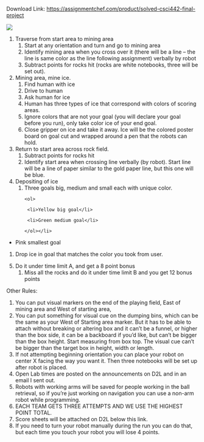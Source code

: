 Download Link: https://assignmentchef.com/product/solved-csci442-final-project
<br>
<img decoding="async" data-recalc-dims="1" data-src="https://i0.wp.com/www.ankitcodinghub.com/wp-content/uploads/2020/02/379.png?w=980&amp;ssl=1" class="aligncenter lazyload" src="data:image/gif;base64,R0lGODlhAQABAAAAACH5BAEKAAEALAAAAAABAAEAAAICTAEAOw==">

 <noscript>

  <img decoding="async" class="aligncenter" src="https://i0.wp.com/www.ankitcodinghub.com/wp-content/uploads/2020/02/379.png?w=980&amp;ssl=1" data-recalc-dims="1">

 </noscript>

<ol>

 <li>Traverse from start area to mining area

  <ol>

   <li>Start at any orientation and turn and go to mining area</li>

   <li>Identify mining area when you cross over it (there will be a line – the line is same color as the line following assignment) verbally by robot</li>

   <li>Subtract points for rocks hit (rocks are white notebooks, three will be set out).</li>

  </ol></li>

 <li>Mining area, mine ice.

  <ol>

   <li>Find human with ice</li>

   <li>Drive to human</li>

   <li>Ask human for ice</li>

   <li>Human has three types of ice that correspond with colors of scoring areas.</li>

   <li>Ignore colors that are not your goal (you will declare your goal before you run), only take color ice of your end goal.</li>

   <li>Close gripper on ice and take it away. Ice will be the colored poster board on goal cut and wrapped around a pen that the robots can hold.</li>

  </ol></li>

 <li>Return to start area across rock field.

  <ol>

   <li>Subtract points for rocks hit</li>

   <li>Identify start area when crossing line verbally (by robot). Start line will be a line of paper similar to the gold paper line, but this one will be blue.</li>

  </ol></li>

 <li>Depositing of ice

  <ol>

   <li>Three goals big, medium and small each with unique color.

    <ol>

     <li>Yellow big goal</li>

     <li>Green medium goal</li>

    </ol></li>

  </ol></li>

</ol>

<ul>

 <li>Pink smallest goal</li>

</ul>

<ol>

 <li>Drop ice in goal that matches the color you took from user.</li>

</ol>

<ol start="5">

 <li>Do it under time limit A, and get a 8 point bonus

  <ol>

   <li>Miss all the rocks and do it under time limit B and you get 12 bonus points</li>

  </ol></li>

</ol>







Other Rules:

<ol>

 <li>You can put visual markers on the end of the playing field, East of mining area and West of starting area,</li>

 <li>You can put something for visual cue on the dumping bins, which can be the same as your West of Starting area marker. But it has to be able to attach without breaking or altering box and it can’t be a funnel, or higher than the box side, it can be a backboard if you’d like, but can’t be bigger than the box height. Start measuring from box top. The visual cue can’t be bigger than the target box in height, width or length.</li>

 <li>If not attempting beginning orientation you can place your robot on center X facing the way you want it. Then three notebooks will be set up after robot is placed.</li>

 <li>Open Lab times are posted on the announcements on D2L and in an email I sent out.</li>

 <li>Robots with working arms will be saved for people working in the ball retrieval, so if you’re just working on navigation you can use a non-arm robot while programming.</li>

 <li>EACH TEAM GETS THREE ATTEMPTS AND WE USE THE HIGHEST POINT TOTAL.</li>

 <li>Score sheets will be attached on D2L below this link.</li>

 <li>If you need to turn your robot manually during the run you can do that, but each time you touch your robot you will lose 4 points.</li>

</ol>


